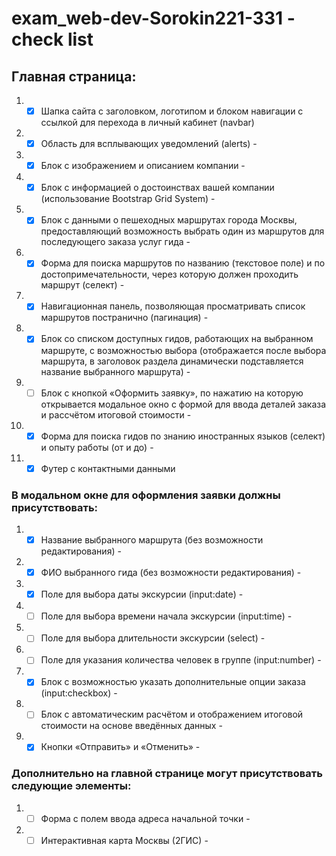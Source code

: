 # exam_web-dev-Sorokin221-331 - check list

<h2>Главная страница:</h2>

1) - [x] Шапка сайта с заголовком, логотипом и блоком навигации с ссылкой для перехода в личный кабинет (navbar) 
2) - [x] Область для всплывающих уведомлений (alerts) - 
3) - [x] Блок с изображением и описанием компании - 
4) - [x] Блок с информацией о достоинствах вашей компании (использование Bootstrap Grid System) -
5) - [x] Блок с данными о пешеходных маршрутах города Москвы, предоставляющий возможность выбрать один из маршрутов для последующего заказа услуг гида -
6) - [x] Форма для поиска маршрутов по названию (текстовое поле) и по достопримечательности, через которую должен проходить маршрут (селект) -
7) - [x] Навигационная панель, позволяющая просматривать список маршрутов постранично (пагинация) -
8) - [x] Блок со списком доступных гидов, работающих на выбранном маршруте, с возможностью выбора (отображается после выбора маршрута, в заголовок раздела динамически подставляется название выбранного маршрута) -
9) - [ ] Блок с кнопкой «Оформить заявку», по нажатию на которую открывается модальное окно с формой для ввода деталей заказа и рассчётом итоговой стоимости -
10) - [x] Форма для поиска гидов по знанию иностранных языков (селект) и опыту работы (от и до) -
11) - [x] Футер с контактными данными 

<h3>В модальном окне для оформления заявки должны присутствовать:</h3>

1) - [x] Название выбранного маршрута (без возможности редактирования) -
2) - [x] ФИО выбранного гида (без возможности редактирования) -
3) - [x] Поле для выбора даты экскурсии (input:date) -
4) - [ ] Поле для выбора времени начала экскурсии (input:time) -
5) - [ ] Поле для выбора длительности экскурсии (select) -
6) - [ ] Поле для указания количества человек в группе (input:number) -
7) - [x] Блок с возможностью указать дополнительные опции заказа (input:checkbox) -
8) - [ ] Блок с автоматическим расчётом и отображением итоговой стоимости на основе введённых данных -
9) - [x] Кнопки «Отправить» и «Отменить» -

<h3>Дополнительно на главной странице могут присутствовать следующие элементы:</h3>

1) - [ ] Форма с полем ввода адреса начальной точки -
2) - [ ] Интерактивная карта Москвы (2ГИС) -
